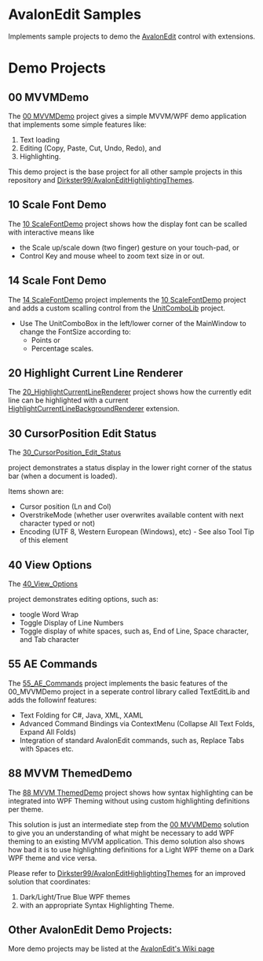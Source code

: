 # AvalonEdit Samples
Implements sample projects to demo the [AvalonEdit](https://github.com/icsharpcode/AvalonEdit) control with extensions.

# Demo Projects

## 00 MVVMDemo

The [00 MVVMDemo](https://github.com/Dirkster99/AvalonEdit-Samples/tree/master/source/00_MVVMDemo) project gives a simple MVVM/WPF demo application that implements some simple features like:
1) Text loading
2) Editing (Copy, Paste, Cut, Undo, Redo), and
3) Highlighting.

This demo project is the base project for all other sample projects in this repository and [Dirkster99/AvalonEditHighlightingThemes](https://github.com/Dirkster99/AvalonEditHighlightingThemes).

## 10 Scale Font Demo

The [10 ScaleFontDemo](https://github.com/Dirkster99/AvalonEdit-Samples/tree/master/source/10_ScaleFontDemo) project 
shows how the display font can be scalled with interactive means like

- the Scale up/scale down (two finger) gesture on your touch-pad, or 
- Control Key and mouse wheel to zoom text size in or out.

## 14 Scale Font Demo

The [14 ScaleFontDemo](https://github.com/Dirkster99/AvalonEdit-Samples/tree/master/source/14_ScaleFontDemo) project
implements the [10 ScaleFontDemo](https://github.com/Dirkster99/AvalonEdit-Samples/tree/master/source/10_ScaleFontDemo) project
and adds a custom scalling control from the
[UnitComboLib](https://github.com/Dirkster99/UnitComboLib) project.

- Use The UnitComboBox in the left/lower corner of the MainWindow to change the FontSize
  according to:  
  - Points or  
  - Percentage scales.

## 20 Highlight Current Line Renderer

The [20_HighlightCurrentLineRenderer](https://github.com/Dirkster99/AvalonEdit-Samples/tree/master/source/20_HighlightCurrentLineRenderer)
project shows how the currently edit line can be highlighted with a
current
[HighlightCurrentLineBackgroundRenderer](https://github.com/Dirkster99/AvalonEdit-Samples/tree/master/source/20_HighlightCurrentLineRenderer/TextEditLib/Extensions/HighlightCurrentLineBackgroundRenderer.cs)
extension.

## 30 CursorPosition Edit Status

The [30_CursorPosition_Edit_Status](https://github.com/Dirkster99/AvalonEdit-Samples/tree/master/source/30_CursorPosition_Edit_Status)

project demonstrates a status display in the lower right corner of the status bar (when a document is loaded).

Items shown are:
- Cursor position (Ln and Col)
- OverstrikeMode (whether user overwrites available content with next character typed or not)
- Encoding (UTF 8, Western European (Windows), etc) - See also Tool Tip of this element

## 40 View Options

The [40_View_Options](https://github.com/Dirkster99/AvalonEdit-Samples/tree/master/source/40_View_Options)

project demonstrates editing options, such as:

- toogle Word Wrap
- Toggle Display of Line Numbers
- Toggle display of white spaces, such as, End of Line, Space character, and Tab character

## 55 AE Commands

The [55_AE_Commands](https://github.com/Dirkster99/AvalonEdit-Samples/tree/master/source/55_AE_Commands)
project implements the basic features of the 00_MVVMDemo project in a seperate
control library called TextEditLib and adds the followinf features:

- Text Folding for C#, Java, XML, XAML
- Advanced Command Bindings via ContextMenu (Collapse All Text Folds, Expand All Folds)
- Integration of standard AvalonEdit commands, such as, Replace Tabs with Spaces etc.

## 88 MVVM ThemedDemo

The [88 MVVM ThemedDemo](https://github.com/Dirkster99/AvalonEdit-Samples/tree/master/source/88_MVVM%20ThemedDemo) project shows how syntax highlighting can be integrated into WPF Theming without using
custom highlighting definitions per theme.

This solution is just an intermediate step from the [00 MVVMDemo](https://github.com/Dirkster99/AvalonEdit-Samples/tree/master/source/00_MVVMDemo) solution to give you an understanding
of what might be necessary to add WPF theming to an existing MVVM application. This demo solution also
shows how bad it is to use highlighting definitions for a Light WPF theme on a Dark WPF theme and vice
versa.

Please refer to [Dirkster99/AvalonEditHighlightingThemes](https://github.com/Dirkster99/AvalonEditHighlightingThemes)
for an improved solution that coordinates:
1) Dark/Light/True Blue WPF themes
2) with an appropriate Syntax Highlighting Theme.

## Other AvalonEdit Demo Projects:

More demo projects may be listed at the [AvalonEdit's Wiki page](https://github.com/icsharpcode/AvalonEdit/wiki/Samples-and-Articles)
